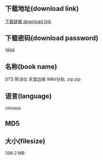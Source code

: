 ## 下载地址(download link)
[下载链接 download link](https://voluble-croquembouche-d321dc.netlify.app/?s=DTS+%E9%99%88%E6%B4%81%E4%BB%AA+%E5%A4%A9%E5%A0%82%E8%BE%B9%E7%BC%98+WAV%E5%88%86%E8%BD%A8+.zip)

## 下载密码(download password)
1866

## 名称(book name)
DTS 陈洁仪 天堂边缘 WAV分轨 .zip.zip

## 语言(language)
chinese

## MD5


## 大小(filesize)
399.2 MB
